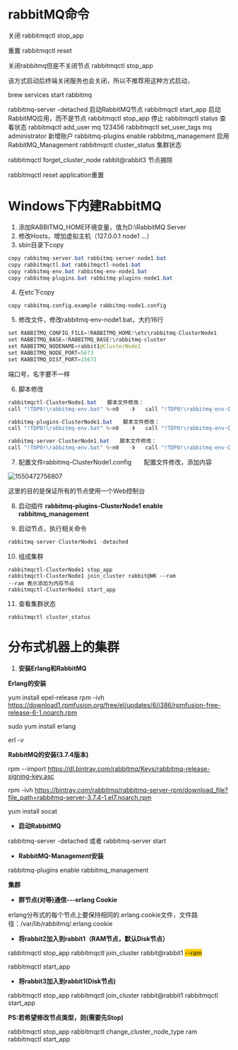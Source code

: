 # rabbitMQ命令

关闭 
rabbitmqctl stop_app

重置 
rabbitmqctl reset

关闭rabbitmq但是不关闭节点 
rabbitmqctl stop_app

该方式启动后终端关闭服务也会关闭，所以不推荐用这种方式启动，

brew services start rabbitmq

rabbitmq-server -detached  启动RabbitMQ节点
rabbitmqctl start_app 启动RabbitMQ应用，而不是节点
rabbitmqctl stop_app  停止
rabbitmqctl status  查看状态
rabbitmqctl add_user mq 123456
rabbitmqctl set_user_tags mq administrator 新增账户
rabbitmq-plugins enable rabbitmq_management  启用RabbitMQ_Management
rabbitmqctl cluster_status 集群状态

rabbitmqctl forget_cluster_node rabbit@rabbit3 节点摘除

rabbitmqctl reset application重置 



# Windows下内建RabbitMQ

1. 添加RABBITMQ_HOME环境变量，值为D:\RabbitMQ Server
2. 修改Hosts，增加虚拟主机（127.0.0.1 node1 ...）
3. sbin目录下copy

~~~ java
copy rabbitmq-server.bat rabbitmq-server-node1.bat
copy rabbitmqctl.bat rabbitmqctl-node1.bat
copy rabbitmq-env.bat rabbitmq-env-node1.bat
copy rabbitmq-plugins.bat rabbitmq-plugins-node1.bat
~~~

4. 在etc下copy

~~~ copy rabbitmq.config.example rabbitmq-node1.config
copy rabbitmq.config.example rabbitmq-node1.config
~~~

5. 修改文件，修改rabbitmq-env-node1.bat，大约16行

~~~ java
set RABBITMQ_CONFIG_FILE=!RABBITMQ_HOME!\etc\rabbitmq-ClusterNode1
set RABBITMQ_BASE=!RABBITMQ_BASE!\rabbitmq-cluster
set RABBITMQ_NODENAME=rabbit1@ClusterNode1
set RABBITMQ_NODE_PORT=5673
set RABBITMQ_DIST_PORT=15673
~~~

端口号，名字要不一样

6. 脚本修改

~~~ java
rabbitmqctl-ClusterNode1.bat　　脚本文件修改：
call "!TDP0!\rabbitmq-env.bat" %~n0　　-》　　call "!TDP0!\rabbitmq-env-ClusterNode1.bat" %~n0

rabbitmq-plugins-ClusterNode1.bat　　脚本文件修改：
call "!TDP0!\rabbitmq-env.bat" %~n0　　-》　　call "!TDP0!\rabbitmq-env-ClusterNode1.bat" %~n0

rabbitmq-server-ClusterNode1.bat　　脚本文件修改：
call "!TDP0!\rabbitmq-env.bat" %~n0　　-》　　call "!TDP0!\rabbitmq-env-ClusterNode1.bat" %~n0
~~~

7. 配置文件rabbitmq-ClusterNode1.config　　配置文件修改，添加内容

![1550472756807](C:\Users\19970326\AppData\Roaming\Typora\typora-user-images\1550472756807.png)

这里的目的是保证所有的节点使用一个Web控制台

8. 启动插件 **rabbitmq-plugins-ClusterNode1 enable rabbitmq_management**

9. 启动节点，执行相关命令

~~~java
rabbitmq-server-ClusterNode1 -detached
~~~

10. 组成集群

~~~
rabbitmqctl-ClusterNode1 stop_app
rabbitmqctl-ClusterNode1 join_cluster rabbit@WK --ram
--ram 表示添加为内存节点
rabbitmqctl-ClusterNode1 start_app
~~~

11. 查看集群状态

~~~
rabbitmqctl cluster_status
~~~



# 分布式机器上的集群

1. **安装Erlang和RabbitMQ**

**Erlang的安装**

yum install epel-release
rpm -ivh https://download1.rpmfusion.org/free/el/updates/6/i386/rpmfusion-free-release-6-1.noarch.rpm

sudo yum install erlang

erl -v

**RabbitMQ的安装(3.7.4版本)**

rpm --import https://dl.bintray.com/rabbitmq/Keys/rabbitmq-release-signing-key.asc

rpm -ivh https://bintray.com/rabbitmq/rabbitmq-server-rpm/download_file?file_path=rabbitmq-server-3.7.4-1.el7.noarch.rpm 

yum install socat

- **启动RabbitMQ**

rabbitmq-server -detached  或者 rabbitmq-server start

- **RabbitMQ-Management安装**

rabbitmq-plugins enable rabbitmq_management

**集群**

- **群节点(对等)通信---erlang Cookie**

erlang分布式的每个节点上要保持相同的.erlang.cookie文件，文件路径：/var/lib/rabbitmq/.erlang.cookie

- **将rabbit2加入到rabbit1（RAM节点，默认Disk节点）**

rabbitmqctl stop_app
rabbitmqctl join_cluster rabbit@rabbit1 <span style="background-color:rgb(255,204,0);">--ram</span>

rabbitmqctl start_app

- **将rabbit3加入到rabbit1(Disk节点)**

rabbitmqctl stop_app
rabbitmqctl join_cluster rabbit@rabbit1
rabbitmqctl start_app

**PS:若希望修改节点类型，则(需要先Stop)**

rabbitmqctl stop_app
rabbitmqctl change_cluster_node_type ram
rabbitmqctl start_app